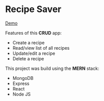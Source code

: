 # Recipe Saver

[Demo](https://recipe-saver-app.herokuapp.com/)

Features of this **CRUD** app:
- Create a recipe
- Read/view list of all recipes
- Update/edit a recipe
- Delete a recipe

This project was build using the **MERN** stack:
- MongoDB
- Express
- React
- Node JS
